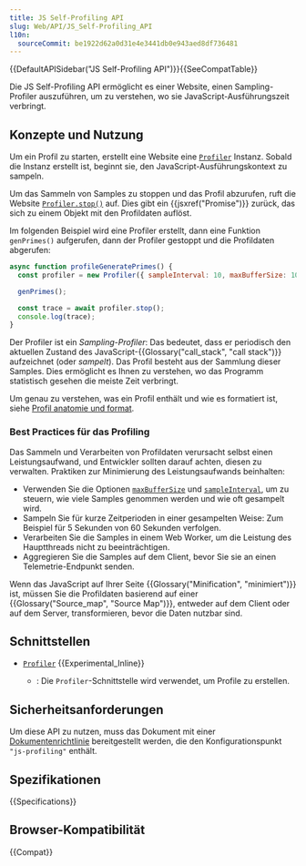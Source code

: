 ```yaml
---
title: JS Self-Profiling API
slug: Web/API/JS_Self-Profiling_API
l10n:
  sourceCommit: be1922d62a0d31e4e3441db0e943aed8df736481
---
```


{{DefaultAPISidebar("JS Self-Profiling API")}}{{SeeCompatTable}}

Die JS Self-Profiling API ermöglicht es einer Website, einen Sampling-Profiler auszuführen, um zu verstehen, wo sie JavaScript-Ausführungszeit verbringt.

## Konzepte und Nutzung

Um ein Profil zu starten, erstellt eine Website eine [`Profiler`](/de/docs/Web/API/Profiler) Instanz. Sobald die Instanz erstellt ist, beginnt sie, den JavaScript-Ausführungskontext zu sampeln.

Um das Sammeln von Samples zu stoppen und das Profil abzurufen, ruft die Website [`Profiler.stop()`](/de/docs/Web/API/Profiler/stop) auf. Dies gibt ein {{jsxref("Promise")}} zurück, das sich zu einem Objekt mit den Profildaten auflöst.

Im folgenden Beispiel wird eine Profiler erstellt, dann eine Funktion `genPrimes()` aufgerufen, dann der Profiler gestoppt und die Profildaten abgerufen:

```js
async function profileGeneratePrimes() {
  const profiler = new Profiler({ sampleInterval: 10, maxBufferSize: 10000 });

  genPrimes();

  const trace = await profiler.stop();
  console.log(trace);
}
```

Der Profiler ist ein _Sampling-Profiler_: Das bedeutet, dass er periodisch den aktuellen Zustand des JavaScript-{{Glossary("call_stack", "call stack")}} aufzeichnet (oder _sampelt_). Das Profil besteht aus der Sammlung dieser Samples. Dies ermöglicht es Ihnen zu verstehen, wo das Programm statistisch gesehen die meiste Zeit verbringt.

Um genau zu verstehen, was ein Profil enthält und wie es formatiert ist, siehe [Profil anatomie und format](/de/docs/Web/API/JS_Self-Profiling_API/Profile_content_and_format).

### Best Practices für das Profiling

Das Sammeln und Verarbeiten von Profildaten verursacht selbst einen Leistungsaufwand, und Entwickler sollten darauf achten, diesen zu verwalten. Praktiken zur Minimierung des Leistungsaufwands beinhalten:

- Verwenden Sie die Optionen [`maxBufferSize`](/de/docs/Web/API/Profiler/Profiler#maxbuffersize) und [`sampleInterval`](/de/docs/Web/API/Profiler/Profiler#sampleinterval), um zu steuern, wie viele Samples genommen werden und wie oft gesampelt wird.
- Sampeln Sie für kurze Zeitperioden in einer gesampelten Weise: Zum Beispiel für 5 Sekunden von 60 Sekunden verfolgen.
- Verarbeiten Sie die Samples in einem Web Worker, um die Leistung des Hauptthreads nicht zu beeinträchtigen.
- Aggregieren Sie die Samples auf dem Client, bevor Sie sie an einen Telemetrie-Endpunkt senden.

Wenn das JavaScript auf Ihrer Seite {{Glossary("Minification", "minimiert")}} ist, müssen Sie die Profildaten basierend auf einer {{Glossary("Source_map", "Source Map")}}, entweder auf dem Client oder auf dem Server, transformieren, bevor die Daten nutzbar sind.

## Schnittstellen

- [`Profiler`](/de/docs/Web/API/Profiler) {{Experimental_Inline}}

  - : Die `Profiler`-Schnittstelle wird verwendet, um Profile zu erstellen.

## Sicherheitsanforderungen

Um diese API zu nutzen, muss das Dokument mit einer [Dokumentenrichtlinie](https://wicg.github.io/document-policy/) bereitgestellt werden, die den Konfigurationspunkt `"js-profiling"` enthält.

## Spezifikationen

{{Specifications}}

## Browser-Kompatibilität

{{Compat}}
